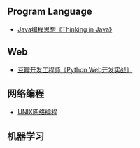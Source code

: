 

## Program Language
* [Java编程思想《Thinking in Java》](http://java.vagrants.win)

## Web
 * [豆瓣开发工程师《Python Web开发实战》](http://flask.vagrants.win)

## 网络编程
 * [UNIX网络编程](https://book.douban.com/subject/1500149/)

## 机器学习
